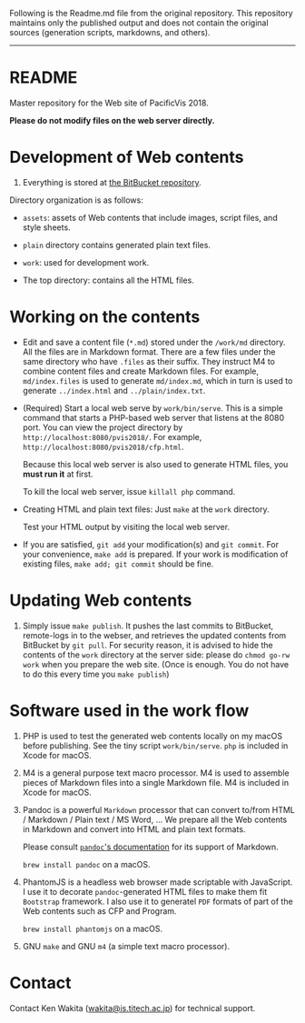 Following is the Readme.md file from the original repository.  This repository maintains only the published output and does not contain the original sources (generation scripts, markdowns, and others).

---

# README

Master repository for the Web site of PacificVis 2018.

**Please do not modify files on the web server directly.**

# Development of Web contents

1. Everything is stored at [the BitBucket repository](https://bitbucket.org/kwakita/pvis2018).

Directory organization is as follows:

- `assets`: assets of Web contents that include images, script files, and style sheets.

- `plain` directory contains generated plain text files.

- `work`: used for development work.

- The top directory: contains all the HTML files.

# Working on the contents

- Edit and save a content file (`*.md`) stored under the `/work/md` directory.  All the files are in Markdown format.  There are a few files under the same directory who have `.files` as their suffix.  They instruct M4 to combine content files and create Markdown files.  For example, `md/index.files` is used to generate `md/index.md`, which in turn is used to generate `../index.html` and `../plain/index.txt`.

- (Required) Start a local web serve by `work/bin/serve`.  This is a simple command that starts a PHP-based web server that listens at the 8080 port.  You can view the project directory by `http://localhost:8080/pvis2018/`.  For example, `http://localhost:8080/pvis2018/cfp.html`.

    Because this local web server is also used to generate HTML files, you **must run it** at first.

    To kill the local web server, issue `killall php` command.

- Creating HTML and plain text files: Just `make` at the `work` directory.

    Test your HTML output by visiting the local web server.

- If you are satisfied, `git add` your modification(s) and `git commit`.  For your convenience, `make add` is prepared.  If your work is modification of existing files, `make add; git commit` should be fine.

# Updating Web contents

1. Simply issue `make publish`.  It pushes the last commits to BitBucket, remote-logs in to the webser, and retrieves the updated contents from BitBucket by `git pull`.  For security reason, it is advised to hide the contents of the `work` directory at the server side: please do `chmod go-rw work` when you prepare the web site.  (Once is enough.  You do not have to do this every time you `make publish`)

# Software used in the work flow

1. PHP is used to test the generated web contents locally on my macOS before publishing.  See the tiny script `work/bin/serve`.  `php` is included in Xcode for macOS.

1. M4 is a general purpose text macro processor.  M4 is used to assemble pieces of Markdown files into a single Markdown file.  M4 is included in Xcode for macOS.

1. Pandoc is a powerful `Markdown` processor that can convert to/from HTML / Markdown / Plain text / MS Word, ...  We prepare all the Web contents in Markdown and convert into HTML and plain text formats.

    Please consult [`pandoc`'s documentation](https://pandoc.org/MANUAL.html#pandocs-markdown) for its support of Markdown.

    `brew install pandoc` on a macOS.

1. PhantomJS is a headless web browser made scriptable with JavaScript.  I use it to decorate `pandoc`-generated HTML files to make them fit `Bootstrap` framework.  I also use it to generatel `PDF` formats of part of the Web contents such as CFP and Program.

    `brew install phantomjs` on a macOS.

1. GNU `make` and GNU `m4` (a simple text macro processor).

# Contact

Contact Ken Wakita (wakita@is.titech.ac.jp) for technical support.
